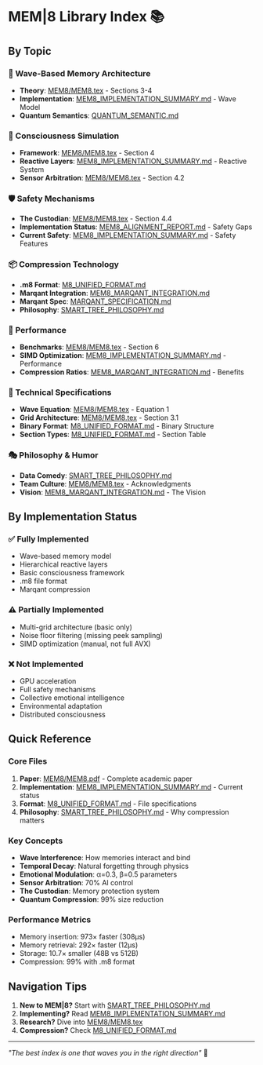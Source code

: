 # MEM|8 Library Index 📚

## By Topic

### 🌊 Wave-Based Memory Architecture
- **Theory**: [MEM8/MEM8.tex](MEM8/MEM8.tex) - Sections 3-4
- **Implementation**: [MEM8_IMPLEMENTATION_SUMMARY.md](MEM8_IMPLEMENTATION_SUMMARY.md) - Wave Model
- **Quantum Semantics**: [QUANTUM_SEMANTIC.md](QUANTUM_SEMANTIC.md)

### 🧠 Consciousness Simulation
- **Framework**: [MEM8/MEM8.tex](MEM8/MEM8.tex) - Section 4
- **Reactive Layers**: [MEM8_IMPLEMENTATION_SUMMARY.md](MEM8_IMPLEMENTATION_SUMMARY.md) - Reactive System
- **Sensor Arbitration**: [MEM8/MEM8.tex](MEM8/MEM8.tex) - Section 4.2

### 🛡️ Safety Mechanisms
- **The Custodian**: [MEM8/MEM8.tex](MEM8/MEM8.tex) - Section 4.4
- **Implementation Status**: [MEM8_ALIGNMENT_REPORT.md](MEM8_ALIGNMENT_REPORT.md) - Safety Gaps
- **Current Safety**: [MEM8_IMPLEMENTATION_SUMMARY.md](MEM8_IMPLEMENTATION_SUMMARY.md) - Safety Features

### 📦 Compression Technology
- **.m8 Format**: [M8_UNIFIED_FORMAT.md](M8_UNIFIED_FORMAT.md)
- **Marqant Integration**: [MEM8_MARQANT_INTEGRATION.md](MEM8_MARQANT_INTEGRATION.md)
- **Marqant Spec**: [MARQANT_SPECIFICATION.md](MARQANT_SPECIFICATION.md)
- **Philosophy**: [SMART_TREE_PHILOSOPHY.md](SMART_TREE_PHILOSOPHY.md)

### 🚀 Performance
- **Benchmarks**: [MEM8/MEM8.tex](MEM8/MEM8.tex) - Section 6
- **SIMD Optimization**: [MEM8_IMPLEMENTATION_SUMMARY.md](MEM8_IMPLEMENTATION_SUMMARY.md) - Performance
- **Compression Ratios**: [MEM8_MARQANT_INTEGRATION.md](MEM8_MARQANT_INTEGRATION.md) - Benefits

### 🔬 Technical Specifications
- **Wave Equation**: [MEM8/MEM8.tex](MEM8/MEM8.tex) - Equation 1
- **Grid Architecture**: [MEM8/MEM8.tex](MEM8/MEM8.tex) - Section 3.1
- **Binary Format**: [M8_UNIFIED_FORMAT.md](M8_UNIFIED_FORMAT.md) - Binary Structure
- **Section Types**: [M8_UNIFIED_FORMAT.md](M8_UNIFIED_FORMAT.md) - Section Table

### 🎭 Philosophy & Humor
- **Data Comedy**: [SMART_TREE_PHILOSOPHY.md](SMART_TREE_PHILOSOPHY.md)
- **Team Culture**: [MEM8/MEM8.tex](MEM8/MEM8.tex) - Acknowledgments
- **Vision**: [MEM8_MARQANT_INTEGRATION.md](MEM8_MARQANT_INTEGRATION.md) - The Vision

## By Implementation Status

### ✅ Fully Implemented
- Wave-based memory model
- Hierarchical reactive layers
- Basic consciousness framework
- .m8 file format
- Marqant compression

### ⚠️ Partially Implemented
- Multi-grid architecture (basic only)
- Noise floor filtering (missing peek sampling)
- SIMD optimization (manual, not full AVX)

### ❌ Not Implemented
- GPU acceleration
- Full safety mechanisms
- Collective emotional intelligence
- Environmental adaptation
- Distributed consciousness

## Quick Reference

### Core Files
1. **Paper**: [MEM8/MEM8.pdf](MEM8/MEM8.pdf) - Complete academic paper
2. **Implementation**: [MEM8_IMPLEMENTATION_SUMMARY.md](MEM8_IMPLEMENTATION_SUMMARY.md) - Current status
3. **Format**: [M8_UNIFIED_FORMAT.md](M8_UNIFIED_FORMAT.md) - File specifications
4. **Philosophy**: [SMART_TREE_PHILOSOPHY.md](SMART_TREE_PHILOSOPHY.md) - Why compression matters

### Key Concepts
- **Wave Interference**: How memories interact and bind
- **Temporal Decay**: Natural forgetting through physics
- **Emotional Modulation**: α=0.3, β=0.5 parameters
- **Sensor Arbitration**: 70% AI control
- **The Custodian**: Memory protection system
- **Quantum Compression**: 99% size reduction

### Performance Metrics
- Memory insertion: 973× faster (308μs)
- Memory retrieval: 292× faster (12μs)
- Storage: 10.7× smaller (48B vs 512B)
- Compression: 99% with .m8 format

## Navigation Tips

1. **New to MEM|8?** Start with [SMART_TREE_PHILOSOPHY.md](SMART_TREE_PHILOSOPHY.md)
2. **Implementing?** Read [MEM8_IMPLEMENTATION_SUMMARY.md](MEM8_IMPLEMENTATION_SUMMARY.md)
3. **Research?** Dive into [MEM8/MEM8.tex](MEM8/MEM8.tex)
4. **Compression?** Check [M8_UNIFIED_FORMAT.md](M8_UNIFIED_FORMAT.md)

---

*"The best index is one that waves you in the right direction"* 🌊